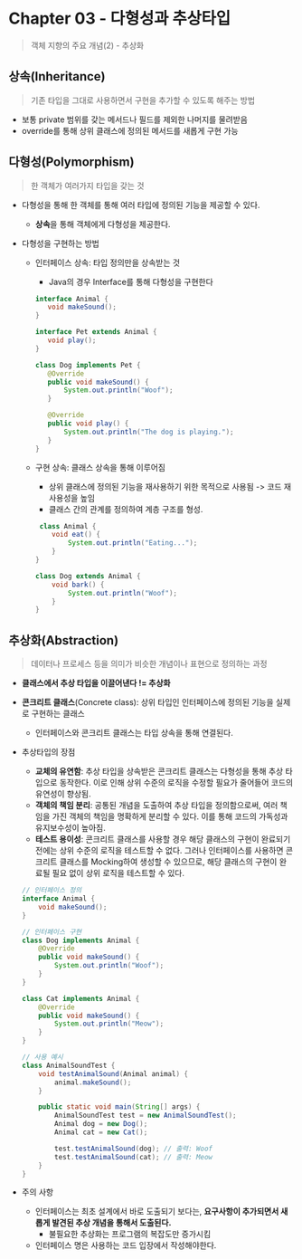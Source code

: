 # Chapter 03 - 다형성과 추상타입

> 객체 지향의 주요 개념(2) - 추상화

## 상속(Inheritance)

> 기존 타입을 그대로 사용하면서 구현을 추가할 수 있도록 해주는 방법

- 보통 private 범위를 갖는 메서드나 필드를 제외한 나머지를 물려받음
- override를 통해 상위 클래스에 정의된 메서드를 새롭게 구현 가능

## 다형성(Polymorphism)

> 한 객체가 여러가지 타입을 갖는 것

- 다형성을 통해 한 객체를 통해 여러 타입에 정의된 기능을 제공할 수 있다.
  - **상속**을 통해 객체에게 다형성을 제공한다.
- 다형성을 구현하는 방법

  - 인터페이스 상속: 타입 정의만을 상속받는 것

    - Java의 경우 Interface를 통해 다형성을 구현한다

    ```java
    interface Animal {
       void makeSound();
    }

    interface Pet extends Animal {
       void play();
    }

    class Dog implements Pet {
       @Override
       public void makeSound() {
           System.out.println("Woof");
       }

       @Override
       public void play() {
           System.out.println("The dog is playing.");
       }
    }

    ```

  - 구현 상속: 클래스 상속을 통해 이루어짐

    - 상위 클래스에 정의된 기능을 재사용하기 위한 목적으로 사용됨
      -> 코드 재사용성을 높임
    - 클래스 간의 관계를 정의하여 계층 구조를 형성.

    ```java
     class Animal {
        void eat() {
            System.out.println("Eating...");
        }
    }

    class Dog extends Animal {
        void bark() {
            System.out.println("Woof");
        }
    }
    ```

## 추상화(Abstraction)

> 데이터나 프로세스 등을 의미가 비슷한 개념이나 표현으로 정의하는 과정

- **클래스에서 추상 타입을 이끌어낸다 != 추상화**
- **콘크리트 클래스**(Concrete class): 상위 타입인 인터페이스에 정의된 기능을 실제로 구현하는 클래스
  - 인터페이스와 콘크리트 클래스는 타입 상속을 통해 연결된다.
- 추상타입의 장점

  - **교체의 유연함**: 추상 타입을 상속받은 콘크리트 클래스는 다형성을 통해 추상 타입으로 동작한다. 이로 인해 상위 수준의 로직을 수정할 필요가 줄어들어 코드의 유연성이 향상됨.
  - **객체의 책임 분리**: 공통된 개념을 도출하여 추상 타입을 정의함으로써, 여러 책임을 가진 객체의 책임을 명확하게 분리할 수 있다. 이를 통해 코드의 가독성과 유지보수성이 높아짐.
  - **테스트 용이성**: 콘크리트 클래스를 사용할 경우 해당 클래스의 구현이 완료되기 전에는 상위 수준의 로직을 테스트할 수 없다. 그러나 인터페이스를 사용하면 콘크리트 클래스를 Mocking하여 생성할 수 있으므로, 해당 클래스의 구현이 완료될 필요 없이 상위 로직을 테스트할 수 있다.

  ```java
  // 인터페이스 정의
  interface Animal {
      void makeSound();
  }

  // 인터페이스 구현
  class Dog implements Animal {
      @Override
      public void makeSound() {
          System.out.println("Woof");
      }
  }

  class Cat implements Animal {
      @Override
      public void makeSound() {
          System.out.println("Meow");
      }
  }

  // 사용 예시
  class AnimalSoundTest {
      void testAnimalSound(Animal animal) {
          animal.makeSound();
      }

      public static void main(String[] args) {
          AnimalSoundTest test = new AnimalSoundTest();
          Animal dog = new Dog();
          Animal cat = new Cat();

          test.testAnimalSound(dog); // 출력: Woof
          test.testAnimalSound(cat); // 출력: Meow
      }
  }

  ```

- 주의 사항
  - 인터페이스는 최초 설계에서 바로 도출되기 보다는, **요구사항이 추가되면서 새롭게 발견된 추상 개념을 통해서 도출된다.**
    - 불필요한 추상화는 프로그램의 복잡도만 증가시킴
  - 인터페이스 명은 사용하는 코드 입장에서 작성해야한다.
